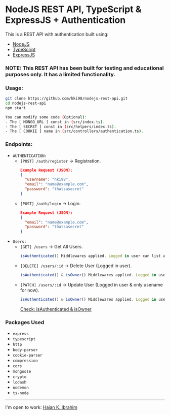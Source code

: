 # NodeJS REST API, TypeScript & ExpressJS + Authentication

This is a REST API with authentication built using:

- [NodeJS](https://nodejs.org/)
- [TypeScript](https://www.typescriptlang.org/)
- [ExpressJS](https://expressjs.com/)

### NOTE: This REST API has been built for testing and educational purposes only. It has a limited functionality.

### Usage:
```bash
git clone https://github.com/hki98/nodejs-rest-api.git
cd nodejs-rest-api
npm start

You can modify some code (Optional):
- The [ MONGO_URL ] const in (src/index.ts).
- The [ SECRET ] const in (src/helpers/index.ts).
- The [ COOKIE ] name in (src/controllers/authentication.ts).
```

### Endpoints:
- `AUTHENTICATION:`
  - `[POST] /auth/register` -> Registration.
    ```json
    Example Request (JSON):
    {
      "username": "hki98",
      "email": "name@example.com",
      "password": "thatsasecret"
    }
    ```
  - `[POST] /auth/login` -> Login.
    ```json
    Example Request (JSON):
    {
      "email": "name@example.com",
      "password": "thatsasecret"
    }
    ```
- `Users:`
  - `[GET] /users` -> Get All Users.
    ```typescript
    isAuthenticated() Middlewares applied. Logged in user can list and view all users only.
    ```
  - `[DELETE] /users/:id` -> Delete User (Logged in user).
    ```typescript
    isAuthenticated() & isOwner() Middlewares applied. Logged in user can delete himself only.
    ```
  - `[PATCH] /users/:id` -> Update User (Logged in user & only usename for now).
    ```typescript
    isAuthenticated() & isOwner() Middlewares applied. Logged in user can update his username only.
    ```
    [Check: isAuthenticated & isOwner](src/middlewares/index.ts)
    
### Packages Used
- ``` express ```
- ``` typescript ```
- ``` http ```
- ``` body-parser ```
- ``` cookie-parser ```
- ``` compression ```
- ``` cors ```
- ``` mongoose ```
- ``` crypto ```
- ``` lodash ```
- ``` nodemon ```
- ``` ts-node ```

---
I'm open to work: [Haian K. Ibrahim](https://linkedin.com/in/haian-k-ibrahim)
